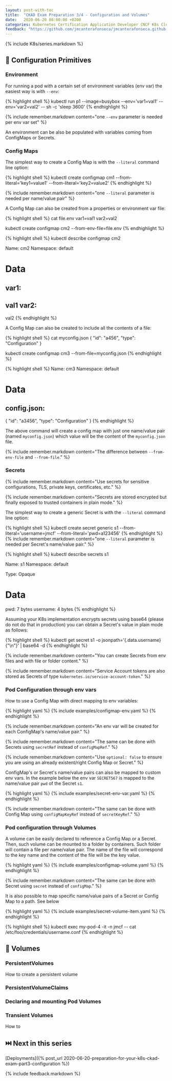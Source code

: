 ```yaml
---
layout: post-with-toc
title:  "CKAD Exam Preparation 3/4 - Configuration and Volumes"
date:   2020-06-20 08:00:00 +0200
categories: Kubernetes Certification Application Developer CNCF K8s Cloud Native Computing CKAD Linux Foundation configuration volumes secrets
feedback: "https://github.com/jmcanterafonseca/jmcanterafonseca.github.io/issues/3"
---
```


{% include K8s/series.markdown %}

## 🧱 Configuration Primitives

### Environment

For running a pod with a certain set of environment variables (env var) the easiest way is with `--env`:

{% highlight shell %}
kubectl run p1 --image=busybox --env='var1=val1' --env='var2=val2' -- sh -c 'sleep 3600'
{% endhighlight %}

{% include remember.markdown content="one `--env` parameter is needed per env var set" %} 

An environment can be also be populated with variables coming from ConfigMaps or Secrets. 

### Config Maps

The simplest way to create a Config Map is with the `--literal` command line option:

{% highlight shell %}
kubectl create configmap cm1 --from-literal='key1=value1' --from-literal='key2=value2'
{% endhighlight %}

{% include remember.markdown content="one `--literal` parameter is needed per name/value pair" %}

A Config Map can also be created from a properties or environment var file:

{% highlight shell %}
cat file.env
var1=val1
var2=val2

kubectl create configmap cm2 --from-env-file=file.env
{% endhighlight %}

{% highlight shell %}
kubectl describe configmap cm2

Name:         cm2
Namespace:    default

Data
====
var1:
----
val1
var2:
----
val2
{% endhighlight %}

A Config Map can also be created to include all the contents of a file:

{% highlight shell %}
cat myconfig.json
{
    "id": "a456",
    "type": "Configuration"
}

kubectl create configmap cm3 --from-file=myconfig.json
{% endhighlight %}

{% highlight shell %}
Name:         cm3
Namespace:    default

Data
====
config.json:
----
{
  "id": "a3456",
  "type": "Configuration"
}
{% endhighlight %}

The above command will create a config map with just one name/value pair (named `myconfig.json`) which value will be the content 
of the `myconfig.json` file. 

{% include remember.markdown content="The difference between `--from-env-file` and `--from-file`." %}

### Secrets 

{% include remember.markdown content="Use secrets for sensitive configurations, TLS, private keys, certificates, etc." %} 

{% include remember.markdown content="Secrets are stored encrypted but finally exposed to trusted containers in plain mode." %} 

The simplest way to create a generic Secret is with the `--literal` command line option:

{% highlight shell %}
kubectl create secret generic s1 --from-literal='username=jmcf' --from-literal='pwd=a123456'
{% endhighlight %}
{% include remember.markdown content="one `--literal` parameter is needed per Secret's name/value pair." %}

{% highlight shell %}
kubectl describe secrets s1

Name:         s1
Namespace:    default

Type:  Opaque

Data
====
pwd:       7 bytes
username:  4 bytes
{% endhighlight %}

Assuming your K8s implementation encrypts secrets using base64 (please do not do that in production) you can obtain
a Secret's value in plain mode as follows:

{% highlight shell %}
kubectl get secret s1 -o jsonpath='{.data.username}{"\n"}' | base64 -d
{% endhighlight %}

{% include remember.markdown content="You can create Secrets from env files and with file or folder content." %}

{% include remember.markdown content="Service Account tokens are also stored as Secrets 
of type `kubernetes.io/service-account-token`." %}

### Pod Configuration through env vars

How to use a Config Map with direct mapping to env variables:

{% highlight yaml %}
{% include examples/configmap-env.yaml %}
{% endhighlight %}

{% include remember.markdown content="An env var will be created for each ConfigMap's name/value pair." %}

{% include remember.markdown content="The same can be done with Secrets using `secretRef` instead of `configMapRef`." %}

{% include remember.markdown content="Use `optional: false` to ensure you are using an already 
existent/right Config Map or Secret." %}

ConfigMap's or Secret's name/value pairs can also be mapped to custom env vars. In the example below the 
env var `SECRET567` is mapped to the name/value pair `pwd` of the Secret `s1`. 

{% highlight yaml %}
{% include examples/secret-env-var.yaml %}
{% endhighlight %}

{% include remember.markdown content="The same can be done with Config Map using `configMapKeyRef` 
instead of `secretKeyRef`." %}

### Pod configuration through Volumes

A volume can be easily declared to reference a Config Map or a Secret. 
Then, such volume can be mounted to a folder by containers. Such folder will contain a file per name/value pair. 
The name of the file will correspond to the key name and the content of the file will be the key value. 

{% highlight yaml %}
{% include examples/configmap-volume.yaml %}
{% endhighlight %}

{% include remember.markdown content="The same can be done with Secret using `secret` 
instead of `configMap`." %}

It is also possible to map specific name/value pairs of a Secret or Config Map to a path. See below

{% highlight yaml %}
{% include examples/secret-volume-item.yaml %}
{% endhighlight %}

{% highlight shell %}
kubectl exec my-pod-4 -it -n jmcf -- cat /etc/foo/credentials/username.conf
{% endhighlight %}

## 💽 Volumes

### PersistentVolumes 

How to create a persistent volume 

### PersistentVolumeClaims

### Declaring and mounting Pod Volumes

### Transient Volumes

How to 


## ⏭️ Next in this series

[Deployments]({% post_url 2020-06-20-preparation-for-your-k8s-ckad-exam-part3-configuration %})

{% include feedback.markdown %}
